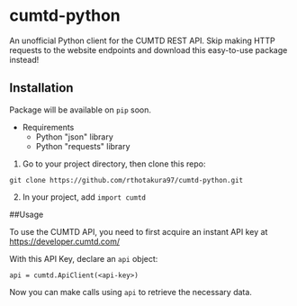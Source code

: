 # cumtd-python
An unofficial Python client for the CUMTD REST API. Skip making HTTP requests to the website endpoints and download this easy-to-use package instead!

## Installation

Package will be available on ```pip``` soon.

* Requirements
  * Python "json" library
  * Python "requests" library

1) Go to your project directory, then clone this repo:

```
git clone https://github.com/rthotakura97/cumtd-python.git
```

2) In your project, add ```import cumtd```

##Usage

To use the CUMTD API, you need to first acquire an instant API key at https://developer.cumtd.com/

With this API Key, declare an ```api``` object:
```
api = cumtd.ApiClient(<api-key>)
```

Now you can make calls using ```api``` to retrieve the necessary data.




